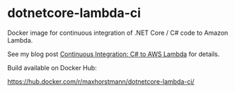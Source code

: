 # dotnetcore-lambda-ci
Docker image for continuous integration of .NET Core / C# code to Amazon Lambda.

See my blog post [Continuous Integration: C# to AWS Lambda](http://maxhorstmann.net/blog/2017/05/22/ci-dotnetcore-lambda) for details.

Build available on Docker Hub:

https://hub.docker.com/r/maxhorstmann/dotnetcore-lambda-ci/

